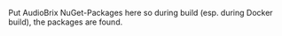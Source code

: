 Put AudioBrix NuGet-Packages here so during build (esp. during Docker build), the packages are found.

